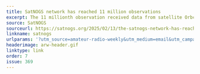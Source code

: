 ```yaml
---
title: SatNOGS network has reached 11 million observations
excerpt: The 11 millionth observation received data from satellite Orbcomm FM113.
source: SatNOGS
sourceurl: https://satnogs.org/2025/02/13/the-satnogs-network-has-reached-11-million-observations/
linkname: satnogs
urlparams: '?utm_source=amateur-radio-weekly&utm_medium=email&utm_campaign=newsletter'
headerimage: arw-header.gif
linktype: link
order: 7
issue: 369
---
```

